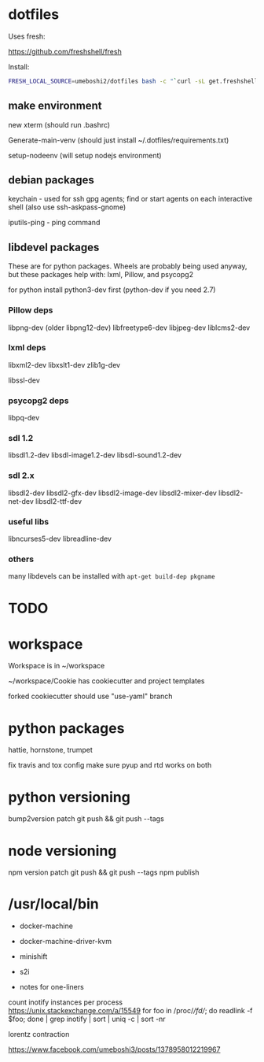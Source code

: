 # dotfiles

Uses fresh:

https://github.com/freshshell/fresh

Install:

```sh
FRESH_LOCAL_SOURCE=umeboshi2/dotfiles bash -c "`curl -sL get.freshshell.com`"
```

## make environment


new xterm (should run .bashrc)

Generate-main-venv (should just install ~/.dotfiles/requirements.txt)

setup-nodeenv (will setup nodejs environment)


## debian packages

keychain - used for ssh gpg agents; find or start agents on each interactive shell (also use ssh-askpass-gnome)

iputils-ping - ping command



## libdevel packages


These are for python packages.  Wheels are probably being used
anyway, but these packages help with: lxml, Pillow, and psycopg2

for python install python3-dev first (python-dev if you need 2.7)


### Pillow deps
libpng-dev (older libpng12-dev)
libfreetype6-dev
libjpeg-dev
liblcms2-dev

### lxml deps
libxml2-dev
libxslt1-dev
zlib1g-dev


libssl-dev

### psycopg2 deps
libpq-dev


### sdl 1.2

libsdl1.2-dev
libsdl-image1.2-dev
libsdl-sound1.2-dev

### sdl 2.x

libsdl2-dev 
libsdl2-gfx-dev
libsdl2-image-dev
libsdl2-mixer-dev
libsdl2-net-dev 
libsdl2-ttf-dev 

### useful libs

libncurses5-dev
libreadline-dev


### others

many libdevels can be installed with ```apt-get build-dep pkgname```








# TODO


# workspace

Workspace is in ~/workspace

~/workspace/Cookie has cookiecutter and project templates

forked cookiecutter should use "use-yaml" branch


# python packages

hattie, hornstone, trumpet

fix travis and tox config
make sure pyup and rtd works on both

# python versioning

bump2version patch
git push && git push --tags

# node versioning

npm version patch
git push && git push --tags
npm publish





# /usr/local/bin

- docker-machine

- docker-machine-driver-kvm

- minishift

- s2i

- notes for one-liners

count inotify instances per process
https://unix.stackexchange.com/a/15549
for foo in /proc/*/fd/*; do readlink -f $foo; done | grep inotify | sort | uniq -c | sort -nr



lorentz contraction

https://www.facebook.com/umeboshi3/posts/1378958012219967
